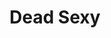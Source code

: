 ---
layout: post
category: concert
title: Dead Sexy
artists: 
- Dead Sexy
place: 
- NoPi
country: France
city: Paris
---